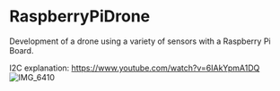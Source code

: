 # RaspberryPiDrone
Development of a drone using a variety of sensors with a Raspberry Pi Board.

I2C explanation: https://www.youtube.com/watch?v=6IAkYpmA1DQ
![IMG_6410](https://user-images.githubusercontent.com/19243227/163467167-40821fb4-18c6-478d-a758-e1bf4c1ec323.PNG)
